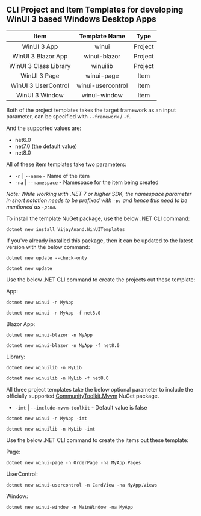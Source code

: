 ## CLI Project and Item Templates for developing WinUI 3 based Windows Desktop Apps

|Item|Template Name|Type|
|:---:|:---:|:---:|
|WinUI 3 App|winui|Project|
|WinUI 3 Blazor App|winui-blazor|Project|
|WinUI 3 Class Library|winuilib|Project|
|WinUI 3 Page|winui-page|Item|
|WinUI 3 UserControl|winui-usercontrol|Item|
|WinUI 3 Window|winui-window|Item|

Both of the project templates takes the target framework as an input parameter, can be specified with `--framework` / `-f`.

And the supported values are:

* net6.0
* net7.0 (the default value)
* net8.0

All of these item templates take two parameters:

* `-n` | `--name` - Name of the item
* `-na` | `--namespace` - Namespace for the item being created

*Note: While working with .NET 7 or higher SDK, the namespace parameter in short notation needs to be prefixed with `-p:` and hence this need to be mentioned as `-p:na`.*

To install the template NuGet package, use the below .NET CLI command:

```shell
dotnet new install VijayAnand.WinUITemplates
```

If you've already installed this package, then it can be updated to the latest version with the below command:

```shell
dotnet new update --check-only
```
```shell
dotnet new update
```

Use the below .NET CLI command to create the projects out these template:

App:
```shell
dotnet new winui -n MyApp
```

```shell
dotnet new winui -n MyApp -f net8.0
```

Blazor App:
```shell
dotnet new winui-blazor -n MyApp
```

```shell
dotnet new winui-blazor -n MyApp -f net8.0
```

Library:
```shell
dotnet new winuilib -n MyLib
```

```shell
dotnet new winuilib -n MyLib -f net8.0
```

All three project templates take the below optional parameter to include the officially supported [CommunityToolkit.Mvvm](https://www.nuget.org/packages/CommunityToolkit.Mvvm/) NuGet package.

* `-imt` | `--include-mvvm-toolkit` - Default value is false

```shell
dotnet new winui -n MyApp -imt
```

```shell
dotnet new winuilib -n MyLib -imt
```

Use the below .NET CLI command to create the items out these template:

Page:
```shell
dotnet new winui-page -n OrderPage -na MyApp.Pages
```

UserControl:
```shell
dotnet new winui-usercontrol -n CardView -na MyApp.Views
```

Window:
```shell
dotnet new winui-window -n MainWindow -na MyApp
```
